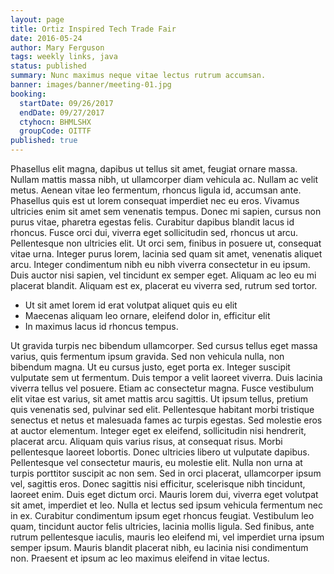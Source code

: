 ```yaml
---
layout: page
title: Ortiz Inspired Tech Trade Fair
date: 2016-05-24
author: Mary Ferguson
tags: weekly links, java
status: published
summary: Nunc maximus neque vitae lectus rutrum accumsan.
banner: images/banner/meeting-01.jpg
booking:
  startDate: 09/26/2017
  endDate: 09/27/2017
  ctyhocn: BHMLSHX
  groupCode: OITTF
published: true
---
```

Phasellus elit magna, dapibus ut tellus sit amet, feugiat ornare massa. Nullam mattis massa nibh, ut ullamcorper diam vehicula ac. Nullam ac velit metus. Aenean vitae leo fermentum, rhoncus ligula id, accumsan ante. Phasellus quis est ut lorem consequat imperdiet nec eu eros. Vivamus ultricies enim sit amet sem venenatis tempus. Donec mi sapien, cursus non purus vitae, pharetra egestas felis. Curabitur dapibus blandit lacus id rhoncus. Fusce orci dui, viverra eget sollicitudin sed, rhoncus ut arcu. Pellentesque non ultricies elit. Ut orci sem, finibus in posuere ut, consequat vitae urna. Integer purus lorem, lacinia sed quam sit amet, venenatis aliquet arcu. Integer condimentum nibh eu nibh viverra consectetur in eu ipsum. Duis auctor nisi sapien, vel tincidunt ex semper eget. Aliquam ac leo eu mi placerat blandit. Aliquam est ex, placerat eu viverra sed, rutrum sed tortor.

* Ut sit amet lorem id erat volutpat aliquet quis eu elit
* Maecenas aliquam leo ornare, eleifend dolor in, efficitur elit
* In maximus lacus id rhoncus tempus.

Ut gravida turpis nec bibendum ullamcorper. Sed cursus tellus eget massa varius, quis fermentum ipsum gravida. Sed non vehicula nulla, non bibendum magna. Ut eu cursus justo, eget porta ex. Integer suscipit vulputate sem ut fermentum. Duis tempor a velit laoreet viverra. Duis lacinia viverra tellus vel posuere. Etiam ac consectetur magna. Fusce vestibulum elit vitae est varius, sit amet mattis arcu sagittis. Ut ipsum tellus, pretium quis venenatis sed, pulvinar sed elit. Pellentesque habitant morbi tristique senectus et netus et malesuada fames ac turpis egestas. Sed molestie eros at auctor elementum. Integer eget ex eleifend, sollicitudin nisi hendrerit, placerat arcu. Aliquam quis varius risus, at consequat risus.
Morbi pellentesque laoreet lobortis. Donec ultricies libero ut vulputate dapibus. Pellentesque vel consectetur mauris, eu molestie elit. Nulla non urna at turpis porttitor suscipit ac non sem. Sed in orci placerat, ullamcorper ipsum vel, sagittis eros. Donec sagittis nisi efficitur, scelerisque nibh tincidunt, laoreet enim. Duis eget dictum orci. Mauris lorem dui, viverra eget volutpat sit amet, imperdiet et leo. Nulla et lectus sed ipsum vehicula fermentum nec in ex. Curabitur condimentum ipsum eget rhoncus feugiat. Vestibulum leo quam, tincidunt auctor felis ultricies, lacinia mollis ligula. Sed finibus, ante rutrum pellentesque iaculis, mauris leo eleifend mi, vel imperdiet urna ipsum semper ipsum. Mauris blandit placerat nibh, eu lacinia nisi condimentum non. Praesent et ipsum ac leo maximus eleifend in vitae lectus.
